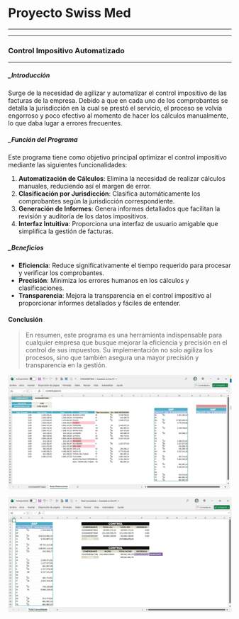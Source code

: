 # Proyecto Swiss Med
---
---
### Control Impositivo Automatizado
---
##### _Introducción

Surge de la necesidad de agilizar y automatizar el control impositivo de las facturas de la empresa. Debido a que en cada uno de los comprobantes se detalla la jurisdicción en la cual se prestó el servicio, el proceso se volvía engorroso y poco efectivo al momento de hacer los cálculos manualmente, lo que daba lugar a errores frecuentes.

##### _Función del Programa

Este programa tiene como objetivo principal optimizar el control impositivo mediante las siguientes funcionalidades:

1. **Automatización de Cálculos**: Elimina la necesidad de realizar cálculos manuales, reduciendo así el margen de error.
2. **Clasificación por Jurisdicción**: Clasifica automáticamente los comprobantes según la jurisdicción correspondiente.
3. **Generación de Informes**: Genera informes detallados que facilitan la revisión y auditoría de los datos impositivos.
4. **Interfaz Intuitiva**: Proporciona una interfaz de usuario amigable que simplifica la gestión de facturas.

##### _Beneficios

- **Eficiencia**: Reduce significativamente el tiempo requerido para procesar y verificar los comprobantes.
- **Precisión**: Minimiza los errores humanos en los cálculos y clasificaciones.
- **Transparencia**: Mejora la transparencia en el control impositivo al proporcionar informes detallados y fáciles de entender.

#### Conclusión

> En resumen, este programa es una herramienta indispensable para cualquier empresa que busque mejorar la eficiencia y precisión en el control de sus impuestos. Su implementación no solo agiliza los procesos, sino que también asegura una mayor precisión y transparencia en la gestión.


![ejemplo](https://github.com/cgzanfa/Control_Swiss/blob/a794e774a3005fc39927d8d81c7a8791ce95e0b3/Ejemplo.jpg)



![ejemplo2](https://github.com/cgzanfa/Control_Swiss/blob/a794e774a3005fc39927d8d81c7a8791ce95e0b3/Ejemplo2.jpg)




